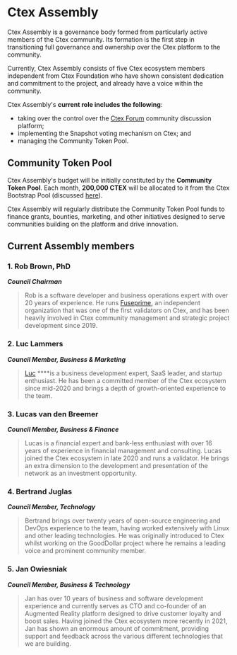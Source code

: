 # Ctex Assembly

Ctex Assembly is a governance body formed from particularly active members of the Ctex community. Its formation is the first step in transitioning full governance and ownership over the Ctex platform to the community.  

Currently, Ctex Assembly consists of five Ctex ecosystem members independent from Ctex Foundation who have shown consistent dedication and commitment to the project, and already have a voice within the community.

Ctex Assembly's **current role includes the following**: 

* taking over the control over the [Ctex Forum](https://forum.ctexscan.com/) community discussion platform;
* implementing the Snapshot voting mechanism on Ctex; and
* managing the Community Token Pool.

## Community Token Pool

Ctex Assembly's budget will be initially constituted by the **Community Token Pool**. Each month, **200,000 CTEX** will be allocated to it from the Ctex Bootstrap Pool \(discussed [here](https://docs.ctexscan.com/general/fuse-token/fuse-supply-and-current-distribution)\).

Ctex Assembly will regularly distribute the Community Token Pool funds to finance grants, bounties, marketing, and other initiatives designed to serve communities building on the platform and drive innovation.  

## Current Assembly members

### **1. Rob Brown, PhD** <a id="b624"></a>

_**Council Chairman**_

> Rob is a software developer and business operations expert with over 20 years of experience. He runs [Fuseprime](https://fuseprime.com/)**,** an independent organization that was one of the first validators on Ctex, and has been heavily involved in Ctex community management and strategic project development since 2019.

### **2. Luc Lammers** <a id="1b91"></a>

_**Council Member, Business & Marketing**_

> [Luc](https://www.luclammers.com/) ****is a business development expert, SaaS leader, and startup enthusiast. He has been a committed member of the Ctex ecosystem since mid-2020 and brings a depth of growth-oriented experience to the team.

### **3. Lucas van den Breemer** <a id="2105"></a>

_**Council Member, Business & Finance**_

> Lucas is a financial expert and bank-less enthusiast with over 16 years of experience in financial management and consulting. Lucas joined the Ctex ecosystem in late 2020 and runs a validator. He brings an extra dimension to the development and presentation of the network as an investment opportunity.

### **4. Bertrand Juglas** <a id="41a8"></a>

_**Council Member, Technology**_

> Bertrand brings over twenty years of open-source engineering and DevOps experience to the team, having worked extensively with Linux and other leading technologies. He was originally introduced to Ctex whilst working on the GoodDollar project where he remains a leading voice and prominent community member.

### **5. Jan Owiesniak** <a id="bce2"></a>

_**Council Member, Business & Technology**_

> Jan has over 10 years of business and software development experience and currently serves as CTO and co-founder of an Augmented Reality platform designed to drive customer loyalty and boost sales. Having joined the Ctex ecosystem more recently in 2021, Jan has shown an enormous amount of commitment, providing support and feedback across the various different technologies that we are building.


